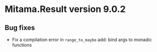 # Mitama.Result version 9.0.2

## Bug fixes

- Fix a compilation error in `range_to_maybe`
add: bind args to monadic functions